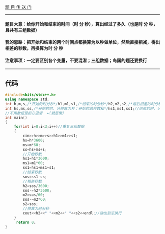 [题 目 传 送 门](https://www.luogu.com.cn/problem/AT2495)


------------

#### 题目大意：给你开始和结束的时间（时 分 秒），算出经过了多久（也是时 分 秒，且共有三组数据）

#### 我的思路：把开始和结束的两个时间点都换算为以秒做单位，然后直接相减，得出相差的秒数，再换算为时 分 秒

####  注意事项：一定要区别各个变量，不要混淆；三组数据；岛国的题还要换行


------------


## 代码
```cpp
#include<bits/stdc++.h>
using namespace std;
int h,m,s,/*开始的时分秒*/h1,m1,s1,/*结束的时分秒*/h2,m2,s2,/*最后相差的时分秒*/sos;//最后相差的总秒数和 
int hs,ms,ss,/*开始的时，分换算为秒；开始的总秒数和*/hs1,ms1,ss1;//结束的时，分换算为秒；结束的总秒数和 
//不用数组是担心混淆  ←(就是懒） 
int main() 
{
	for(int i=0;i<3;i++)//重复三组数据 
	{
		cin>>h>>m>>s>>h1>>m1>>s1;
		hs=h*3600;
		ms=m*60;
		ss=hs+ms+s;
		//开始秒数 
		hs1=h1*3600;
		ms1=m1*60;
		ss1=hs1+ms1+s1;
		//结束秒数 
		sos=ss1-ss;
		//相差秒数 
		h2=sos/3600;
		sos-=h2*3600;
		m2=sos/60;
		sos-=m2*60;
		s2=sos;
		//换算为时分秒 
		cout<<h2<<" "<<m2<<" "<<s2<<endl;//输出别忘换行	
	}
	 return 0;
}
```


